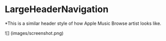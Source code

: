 # LargeHeaderNavigation


*This is a similar header style of how Apple Music Browse artist looks like.

![] (images/screenshot.png)

